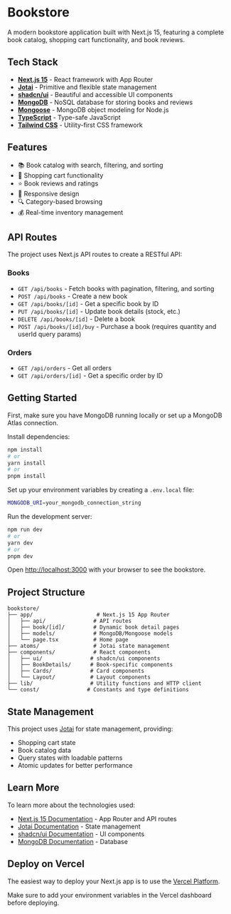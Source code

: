 # Bookstore

A modern bookstore application built with Next.js 15, featuring a complete book catalog, shopping cart functionality, and book reviews.

## Tech Stack

- **[Next.js 15](https://nextjs.org)** - React framework with App Router
- **[Jotai](https://jotai.org)** - Primitive and flexible state management
- **[shadcn/ui](https://ui.shadcn.com)** - Beautiful and accessible UI components
- **[MongoDB](https://mongodb.com)** - NoSQL database for storing books and reviews
- **[Mongoose](https://mongoosejs.com)** - MongoDB object modeling for Node.js
- **[TypeScript](https://typescriptlang.org)** - Type-safe JavaScript
- **[Tailwind CSS](https://tailwindcss.com)** - Utility-first CSS framework

## Features

- 📚 Book catalog with search, filtering, and sorting
- 🛒 Shopping cart functionality
- ⭐ Book reviews and ratings
- 📱 Responsive design
- 🔍 Category-based browsing
- 💰 Real-time inventory management

## API Routes

The project uses Next.js API routes to create a RESTful API:

### Books
- `GET /api/books` - Fetch books with pagination, filtering, and sorting
- `POST /api/books` - Create a new book
- `GET /api/books/[id]` - Get a specific book by ID
- `PUT /api/books/[id]` - Update book details (stock, etc.)
- `DELETE /api/books/[id]` - Delete a book
- `POST /api/books/[id]/buy` - Purchase a book (requires quantity and userId query params)

### Orders
- `GET /api/orders` - Get all orders
- `GET /api/orders/[id]` - Get a specific order by ID

## Getting Started

First, make sure you have MongoDB running locally or set up a MongoDB Atlas connection.

Install dependencies:

```bash
npm install
# or
yarn install
# or
pnpm install
```

Set up your environment variables by creating a `.env.local` file:

```bash
MONGODB_URI=your_mongodb_connection_string
```

Run the development server:

```bash
npm run dev
# or
yarn dev
# or
pnpm dev
```

Open [http://localhost:3000](http://localhost:3000) with your browser to see the bookstore.

## Project Structure

```
bookstore/
├── app/                    # Next.js 15 App Router
│   ├── api/               # API routes
│   ├── book/[id]/         # Dynamic book detail pages
│   ├── models/            # MongoDB/Mongoose models
│   └── page.tsx           # Home page
├── atoms/                 # Jotai state management
├── components/            # React components
│   ├── ui/               # shadcn/ui components
│   ├── BookDetails/      # Book-specific components
│   ├── Cards/            # Card components
│   └── Layout/           # Layout components
├── lib/                  # Utility functions and HTTP client
└── const/               # Constants and type definitions
```

## State Management

This project uses [Jotai](https://jotai.org) for state management, providing:

- Shopping cart state
- Book catalog data
- Query states with loadable patterns
- Atomic updates for better performance

## Learn More

To learn more about the technologies used:

- [Next.js 15 Documentation](https://nextjs.org/docs) - App Router and API routes
- [Jotai Documentation](https://jotai.org/docs/introduction) - State management
- [shadcn/ui Documentation](https://ui.shadcn.com) - UI components
- [MongoDB Documentation](https://docs.mongodb.com) - Database

## Deploy on Vercel

The easiest way to deploy your Next.js app is to use the [Vercel Platform](https://vercel.com/new?utm_medium=default-template&filter=next.js&utm_source=create-next-app&utm_campaign=create-next-app-readme).

Make sure to add your environment variables in the Vercel dashboard before deploying.
